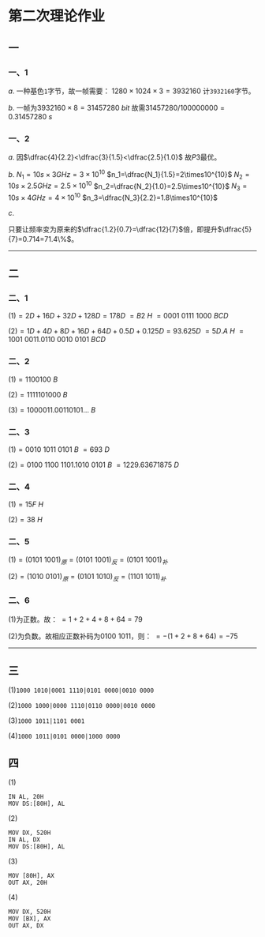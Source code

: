 # 第二次理论作业

## 一

### 一、1

$a$.
一种基色`1`字节，故一帧需要：
$1280\times 1024\times 3=3932160$
计`3932160`字节。

$b$.
一帧为$3932160\times8=31457280\ bit$
故需$31457280/100000000=0.31457280\ s$

### 一、2

$a$.
因$\dfrac{4}{2.2}<\dfrac{3}{1.5}<\dfrac{2.5}{1.0}$
故$P3$最优。

$b$.
$N_1=10s\times3GHz=3\times10^{10}$
$n_1=\dfrac{N_1}{1.5}=2\times10^{10}$
$N_2=10s\times2.5GHz=2.5\times10^{10}$
$n_2=\dfrac{N_2}{1.0}=2.5\times10^{10}$
$N_3=10s\times4GHz=4\times10^{10}$
$n_3=\dfrac{N_3}{2.2}=1.8\times10^{10}$

$c$.

只要让频率变为原来的$\dfrac{1.2}{0.7}=\dfrac{12}{7}$倍，即提升$\dfrac{5}{7}=0.714=71.4\%$。

---

## 二

### 二、1

(1)$=2D+16D+32D+128D=178D$
$=B2\ H$
$=0001\ 0111\ 1000\ BCD$

(2)$=1D+4D+8D+16D+64D+0.5D+0.125D=93.625D$
$=5D.A\ H$
$=1001\ 0011.0110\ 0010\ 0101\ BCD$

### 二、2

(1)$=1100100\ B$

(2)$=1111101000\ B$

(3)$=1000011.00110101...\ B$

### 二、3

(1)$=0010\ 1011\ 0101\ B$
$=693\ D$

(2)$=0100\ 1100\ 1101.1010\ 0101\ B$
$=1229.63671875\ D$

### 二、4

(1)$=15F\ H$

(2)$=38\ H$

### 二、5

(1)$=(0101\ 1001)_原=(0101\ 1001)_反=(0101\ 1001)_补$

(2)$=(1010\ 0101)_原=(0101\ 1010)_反=(1101\ 1011)_补$

### 二、6

(1)为正数。故：
$=1+2+4+8+64=79$

(2)为负数。故相应正数补码为$0100\ 1011$，则：
$=-(1+2+8+64)=-75$

---

## 三

(1)`1000 1010|0001 1110|0101 0000|0010 0000`

(2)`1000 1000|0000 1110|0110 0000|0010 0000`

(3)`1000 1011|1101 0001`

(4)`1000 1011|0101 0000|1000 0000`

## 四

(1)

```TEXT
IN AL, 20H
MOV DS:[80H], AL
```

(2)

```TEXT
MOV DX, 520H
IN AL, DX
MOV DS:[80H], AL
```

(3)

```TEXT
MOV [80H], AX
OUT AX, 20H
```

(4)

```TEXT
MOV DX, 520H
MOV [BX], AX
OUT AX, DX
```
